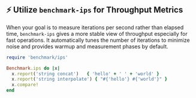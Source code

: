 ## ⚡ Utilize `benchmark-ips` for Throughput Metrics

When your goal is to measure iterations per second rather than elapsed time, `benchmark-ips` gives a more stable view of throughput especially for fast operations. It automatically tunes the number of iterations to minimize noise and provides warmup and measurement phases by default.

```ruby
require 'benchmark/ips'

Benchmark.ips do |x|
  x.report('string concat')   { 'hello' + ' ' + 'world' }
  x.report('string interpolate') { "#{'hello'} #{'world'}" }
  x.compare!
end
```